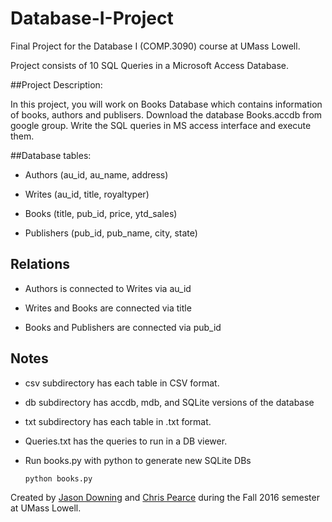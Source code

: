 # Database-I-Project
Final Project for the Database I (COMP.3090) course at UMass Lowell.

Project consists of 10 SQL Queries in a Microsoft Access Database.

##Project Description:

In this project, you will work on Books Database which contains information of
books, authors and publisers. Download the database Books.accdb from google
group. Write the SQL queries in MS access interface and execute them.

##Database tables:

- Authors (au_id, au_name, address)

- Writes (au_id, title, royaltyper)

- Books (title, pub_id, price, ytd_sales)

- Publishers (pub_id, pub_name, city, state)

## Relations

- Authors is connected to Writes via au_id

- Writes and Books are connected via title

- Books and Publishers are connected via pub_id

## Notes

- csv subdirectory has each table in CSV format.

- db subdirectory has accdb, mdb, and SQLite versions of the database

- txt subdirectory has each table in .txt format.

- Queries.txt has the queries to run in a DB viewer.

- Run books.py with python to generate new SQLite DBs

  ```python books.py```

Created by [Jason Downing](https://github.com/JasonD94/) and
[Chris Pearce](https://github.com/cp0153) during the Fall 2016 semester at
UMass Lowell.
